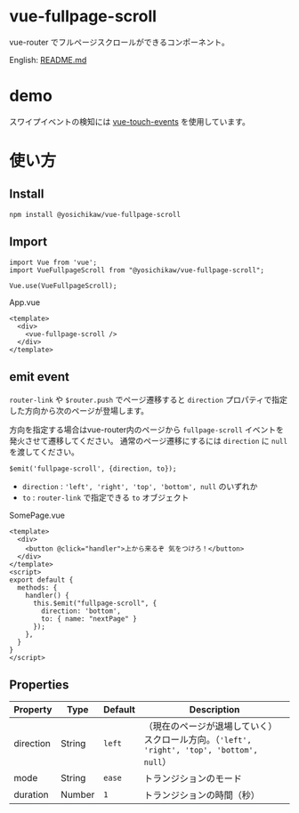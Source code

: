 # vue-fullpage-scroll
vue-router でフルページスクロールができるコンポーネント。

English: [README.md](./README.md)

# demo

スワイプイベントの検知には [vue-touch-events](https://www.npmjs.com/package/vue2-touch-events) を使用しています。

# 使い方
## Install
```
npm install @yosichikaw/vue-fullpage-scroll
```

## Import
```
import Vue from 'vue';
import VueFullpageScroll from "@yosichikaw/vue-fullpage-scroll";

Vue.use(VueFullpageScroll);
```

App.vue
```
<template>
  <div>
    <vue-fullpage-scroll />
  </div>
</template>
```

## emit event

`router-link` や `$router.push` でページ遷移すると `direction` プロパティで指定した方向から次のページが登場します。

方向を指定する場合はvue-router内のページから `fullpage-scroll` イベントを発火させて遷移してください。
通常のページ遷移にするには `direction` に `null` を渡してください。

```
$emit('fullpage-scroll', {direction, to});
```

- `direction` : `'left', 'right', 'top', 'bottom', null` のいずれか
- `to` : `router-link` で指定できる `to` オブジェクト

SomePage.vue
```
<template>
  <div>
    <button @click="handler">上から来るぞ 気をつけろ！</button>
  </div>
</template>
<script>
export default {
  methods: {
    handler() {
      this.$emit("fullpage-scroll", { 
        direction: 'bottom', 
        to: { name: "nextPage" } 
      });
    },
  }
}
</script>
```

## Properties 

|Property|Type|Default|Description|
|---|---|---|---|
|direction|String|`left`| （現在のページが退場していく）スクロール方向。（`'left', 'right', 'top', 'bottom', null`）|
|mode|String|`ease`| トランジションのモード |
|duration|Number|`1`| トランジションの時間（秒） |
